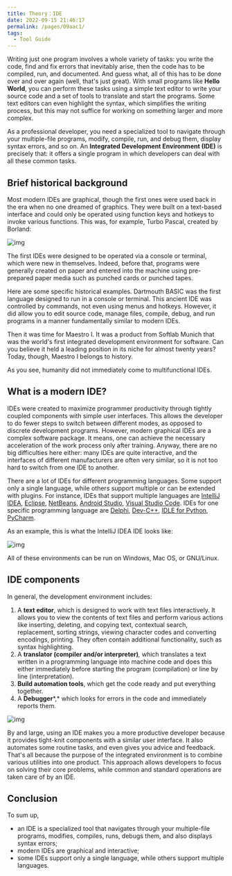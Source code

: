 ```yaml
---
title: Theory：IDE
date: 2022-09-15 21:46:17
permalink: /pages/09aac1/
tags:
  - Tool Guide
---
```

Writing just one program involves a whole variety of tasks: you write the code, find and fix errors that inevitably arise, then the code has to be compiled, run, and documented. And guess what, all of this has to be done over and over again (well, that's just great). With small programs like **Hello World**, you can perform these tasks using a simple text editor to write your source code and a set of tools to translate and start the programs. Some text editors can even highlight the syntax, which simplifies the writing process, but this may not suffice for working on something larger and more complex.

As a professional developer, you need a specialized tool to navigate through your multiple-file programs, modify, compile, run, and debug them, display syntax errors, and so on. An **Integrated Development Environment (IDE)** is precisely that: it offers a single program in which developers can deal with all these common tasks.

## Brief historical background

Most modern IDEs are graphical, though the first ones were used back in the era when no one dreamed of graphics. They were built on a text-based interface and could only be operated using function keys and hotkeys to invoke various functions. This was, for example, Turbo Pascal, created by Borland:

![img](https://ucarecdn.com/caef137d-7e91-4b99-ac7a-3604ec73cb28/)

The first IDEs were designed to be operated via a console or terminal, which were new in themselves. Indeed, before that, programs were generally created on paper and entered into the machine using pre-prepared paper media such as punched cards or punched tapes.

Here are some specific historical examples. Dartmouth BASIC was the first language designed to run in a console or terminal. This ancient IDE was controlled by commands, not even using menus and hotkeys. However, it did allow you to edit source code, manage files, compile, debug, and run programs in a manner fundamentally similar to modern IDEs.

Then it was time for Maestro I. It was a product from Softlab Munich that was the world's first integrated development environment for software. Can you believe it held a leading position in its niche for almost twenty years? Today, though, Maestro I belongs to history.

As you see, humanity did not immediately come to multifunctional IDEs.

## What is a modern IDE?

IDEs were created to maximize programmer productivity through tightly coupled components with simple user interfaces. This allows the developer to do fewer steps to switch between different modes, as opposed to discrete development programs. However, modern graphical IDEs are a complex software package. It means, one can achieve the necessary acceleration of the work process only after training. Anyway, there are no big difficulties here either: many IDEs are quite interactive, and the interfaces of different manufacturers are often very similar, so it is not too hard to switch from one IDE to another.

There are a lot of IDEs for different programming languages. Some support only a single language, while others support multiple or can be extended with plugins. For instance, IDEs that support multiple languages are [IntelliJ IDEA](https://www.jetbrains.com/help/idea/installation-guide.html), [Eclipse](https://www.eclipse.org/downloads/packages/installer), [NetBeans](https://netbeans.apache.org/download/index.html), [Android Studio](https://developer.android.com/studio), [Visual Studio Code](https://code.visualstudio.com/). IDEs for one specific programming language are [Delphi](https://www.embarcadero.com/products/delphi/starter/free-download/thank-you), [Dev-C++](https://sourceforge.net/projects/orwelldevcpp/), [IDLE for Python](https://en.wikipedia.org/wiki/IDLE), [PyCharm](https://www.jetbrains.com/pycharm/download/#section=windows).

As an example, this is what the IntelliJ IDEA IDE looks like:

![img](https://ucarecdn.com/d89df081-4394-4d6d-8393-e51ac8ac7c39/)

All of these environments can be run on Windows, Mac OS, or GNU/Linux.

## IDE components

In general, the development environment includes:

1. A **text editor**, which is designed to work with text files interactively. It allows you to view the contents of text files and perform various actions like inserting, deleting, and copying text, contextual search, replacement, sorting strings, viewing character codes and converting encodings, printing. They often contain additional functionality, such as syntax highlighting.
2. A **translator (compiler and/or interpreter)***,* which translates a text written in a programming language into machine code and does this either immediately before starting the program (compilation) or line by line (interpretation).
3. **Build automation tools**, which get the code ready and put everything together.
4. A **Debugger***,* which looks for errors in the code and immediately reports them.

![img](https://ucarecdn.com/2d6c0b56-cc75-4ec0-b4f2-90ab3e72f46a/)



By and large, using an IDE makes you a more productive developer because it provides tight-knit components with a similar user interface. It also automates some routine tasks, and even gives you advice and feedback. That's all because the purpose of the integrated environment is to combine various utilities into one product. This approach allows developers to focus on solving their core problems, while common and standard operations are taken care of by an IDE.

## Conclusion

To sum up,

- an IDE is a specialized tool that navigates through your multiple-file programs, modifies, compiles, runs, debugs them, and also displays syntax errors;
- modern IDEs are graphical and interactive;
- some IDEs support only a single language, while others support multiple languages.
